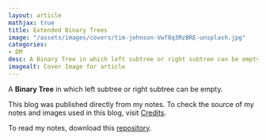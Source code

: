 ```yaml
---
layout: article
mathjax: true
title: Extended Binary Trees
image: "/assets/images/covers/tim-johnson-Vwf8q3RzBRE-unsplash.jpg"
categories:
- DM
desc: A Binary Tree in which left subtree or right subtree can be empty. 
imagealt: Cover Image for article
---
```


A <b>Binary Tree</b> in which left subtree or right subtree can be empty.

This blog was published directly from my notes.
To check the source of my notes and images used in this blog, visit <a href="/credits.html" target="_blank">Credits</a>.

To read my notes, download this <a href="https://github.com/bovem/CS" target="blank">repository</a>.